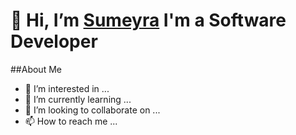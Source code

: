  # **👋 Hi, I’m [Sumeyra](https://github.com/sumeyrakb)  I'm a Software Developer**
 ##About Me
- 👀 I’m interested in ...
- 🌱 I’m currently learning ...
- 💞️ I’m looking to collaborate on ...
- 📫 How to reach me ...

<!---
sumeyrakb/sumeyrakb is a ✨ special ✨ repository because its `README.md` (this file) appears on your GitHub profile.
You can click the Preview link to take a look at your changes.
--->
